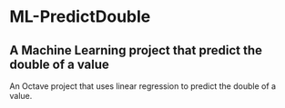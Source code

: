 # ML-PredictDouble
## A Machine Learning project that predict the double of a value
An Octave project that uses linear regression to predict the double of a value.
